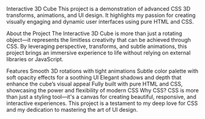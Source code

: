 Interactive 3D Cube
This project is a demonstration of advanced CSS 3D transforms, animations, and UI design. 
It highlights my passion for creating visually engaging and dynamic user interfaces using pure HTML and CSS.

About the Project
The Interactive 3D Cube is more than just a rotating object—it represents the limitless creativity that can be achieved through CSS. 
By leveraging perspective, transforms, and subtle animations, this project brings an immersive experience to life without relying on external libraries or JavaScript.

Features
Smooth 3D rotations with tight animations
Subtle color palette with soft opacity effects for a soothing UI
Elegant shadows and depth that enhance the cube’s visual appeal
Fully built with pure HTML and CSS, showcasing the power and flexibility of modern CSS
Why CSS?
CSS is more than just a styling tool—it's a canvas for creating beautiful, responsive, and interactive experiences. 
This project is a testament to my deep love for CSS and my dedication to mastering the art of UI design.

